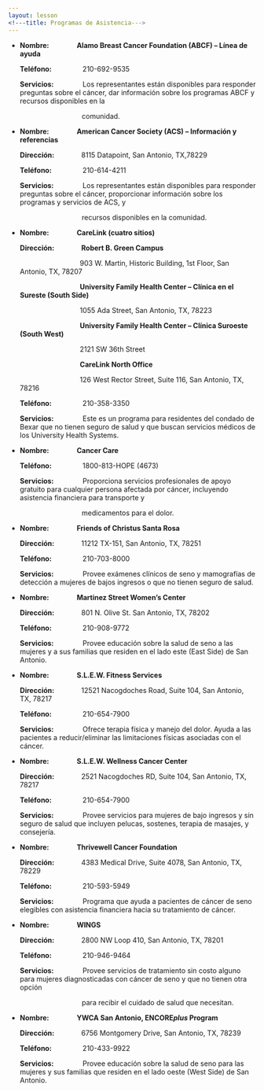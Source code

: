 ```yaml
---
layout: lesson
<!---title: Programas de Asistencia--->
---
```


*   **Nombre: &nbsp; &nbsp; &nbsp; &nbsp; &nbsp; &nbsp; &nbsp; &nbsp; Alamo Breast Cancer Foundation (ABCF) – Línea de ayuda**

    **Teléfono:** &nbsp; &nbsp; &nbsp; &nbsp; &nbsp; &nbsp; &nbsp; &nbsp;210-692-9535

    **Servicios:** &nbsp; &nbsp; &nbsp; &nbsp; &nbsp; &nbsp; &nbsp; Los representantes están disponibles para responder preguntas sobre el cáncer, dar información sobre los programas ABCF y recursos disponibles en la 

    &nbsp; &nbsp; &nbsp; &nbsp; &nbsp; &nbsp; &nbsp; &nbsp; &nbsp; &nbsp; &nbsp; &nbsp; &nbsp; &nbsp; &nbsp; &nbsp; comunidad.


*   **Nombre: &nbsp; &nbsp; &nbsp; &nbsp; &nbsp; &nbsp; &nbsp; &nbsp; American Cancer Society (ACS) –  Información y referencias**

    **Dirección:** &nbsp; &nbsp; &nbsp; &nbsp; &nbsp; &nbsp; &nbsp;8115 Datapoint, San Antonio, TX,78229  

    **Teléfono:** &nbsp; &nbsp; &nbsp; &nbsp; &nbsp; &nbsp; &nbsp; &nbsp;210-614-4211

    **Servicios:** &nbsp; &nbsp; &nbsp; &nbsp; &nbsp; &nbsp; &nbsp; Los representantes están disponibles para responder preguntas sobre el cáncer, proporcionar información sobre los programas y servicios de ACS, y 

    &nbsp; &nbsp; &nbsp; &nbsp; &nbsp; &nbsp; &nbsp; &nbsp; &nbsp; &nbsp; &nbsp; &nbsp; &nbsp; &nbsp; &nbsp; &nbsp; recursos  disponibles en la comunidad.


*   **Nombre: &nbsp; &nbsp; &nbsp; &nbsp; &nbsp; &nbsp; &nbsp; &nbsp; CareLink (cuatro sitios)**

    **Dirección:** &nbsp; &nbsp; &nbsp; &nbsp; &nbsp; &nbsp; &nbsp;**Robert B. Green Campus**  

    &nbsp; &nbsp; &nbsp; &nbsp; &nbsp; &nbsp; &nbsp; &nbsp; &nbsp; &nbsp; &nbsp; &nbsp; &nbsp; &nbsp; &nbsp; &nbsp;903 W. Martin, Historic Building, 1st Floor, San Antonio, TX, 78207


    &nbsp; &nbsp; &nbsp; &nbsp; &nbsp; &nbsp; &nbsp; &nbsp; &nbsp; &nbsp; &nbsp; &nbsp; &nbsp; &nbsp; &nbsp; &nbsp;**University Family Health Center – Clínica en el Sureste (South Side)**

    &nbsp; &nbsp; &nbsp; &nbsp; &nbsp; &nbsp; &nbsp; &nbsp; &nbsp; &nbsp; &nbsp; &nbsp; &nbsp; &nbsp; &nbsp; &nbsp;1055 Ada Street, San Antonio, TX, 78223


    &nbsp; &nbsp; &nbsp; &nbsp; &nbsp; &nbsp; &nbsp; &nbsp; &nbsp; &nbsp; &nbsp; &nbsp; &nbsp; &nbsp; &nbsp; &nbsp;**University Family Health Center – Clínica Suroeste (South West)**

    &nbsp; &nbsp; &nbsp; &nbsp; &nbsp; &nbsp; &nbsp; &nbsp; &nbsp; &nbsp; &nbsp; &nbsp; &nbsp; &nbsp; &nbsp; &nbsp;2121 SW 36th Street


    &nbsp; &nbsp; &nbsp; &nbsp; &nbsp; &nbsp; &nbsp; &nbsp; &nbsp; &nbsp; &nbsp; &nbsp; &nbsp; &nbsp; &nbsp; &nbsp;**CareLink North Office**

    &nbsp; &nbsp; &nbsp; &nbsp; &nbsp; &nbsp; &nbsp; &nbsp; &nbsp; &nbsp; &nbsp; &nbsp; &nbsp; &nbsp; &nbsp; &nbsp;126 West Rector Street, Suite 116, San Antonio, TX, 78216

    **Teléfono:** &nbsp; &nbsp; &nbsp; &nbsp; &nbsp; &nbsp; &nbsp; &nbsp;210-358-3350

    **Servicios:** &nbsp; &nbsp; &nbsp; &nbsp; &nbsp; &nbsp; &nbsp; Este es un programa para residentes del condado de Bexar que no tienen seguro de salud y que buscan servicios médicos de los University Health Systems.


*   **Nombre: &nbsp; &nbsp; &nbsp; &nbsp; &nbsp; &nbsp; &nbsp; &nbsp; Cancer Care**

    **Teléfono:** &nbsp; &nbsp; &nbsp; &nbsp; &nbsp; &nbsp; &nbsp; &nbsp;1800-813-HOPE (4673)

    **Servicios:** &nbsp; &nbsp; &nbsp; &nbsp; &nbsp; &nbsp; &nbsp; Proporciona servicios profesionales de apoyo gratuito para cualquier persona afectada por cáncer, incluyendo asistencia financiera para transporte y 

    &nbsp; &nbsp; &nbsp; &nbsp; &nbsp; &nbsp; &nbsp; &nbsp; &nbsp; &nbsp; &nbsp; &nbsp; &nbsp; &nbsp; &nbsp; &nbsp; medicamentos para el dolor.


*   **Nombre: &nbsp; &nbsp; &nbsp; &nbsp; &nbsp; &nbsp; &nbsp; &nbsp; Friends of Christus Santa Rosa**

    **Dirección:** &nbsp; &nbsp; &nbsp; &nbsp; &nbsp; &nbsp; &nbsp;11212 TX-151, San Antonio, TX, 78251  

    **Teléfono:** &nbsp; &nbsp; &nbsp; &nbsp; &nbsp; &nbsp; &nbsp; &nbsp;210-703-8000

    **Servicios:** &nbsp; &nbsp; &nbsp; &nbsp; &nbsp; &nbsp; &nbsp; Provee exámenes clínicos de seno y mamografías de detección a mujeres de bajos ingresos o que no tienen seguro de salud.  


*   **Nombre: &nbsp; &nbsp; &nbsp; &nbsp; &nbsp; &nbsp; &nbsp; &nbsp; Martinez Street Women’s Center**

    **Dirección:** &nbsp; &nbsp; &nbsp; &nbsp; &nbsp; &nbsp; &nbsp;801 N. Olive St. San Antonio, TX, 78202  

    **Teléfono:** &nbsp; &nbsp; &nbsp; &nbsp; &nbsp; &nbsp; &nbsp; &nbsp;210-908-9772

    **Servicios:** &nbsp; &nbsp; &nbsp; &nbsp; &nbsp; &nbsp; &nbsp; Provee educación sobre la salud de seno a las mujeres y a sus familias que residen en el lado este (East Side) de San Antonio.  


*   **Nombre: &nbsp; &nbsp; &nbsp; &nbsp; &nbsp; &nbsp; &nbsp; &nbsp; S.L.E.W. Fitness Services**

    **Dirección:** &nbsp; &nbsp; &nbsp; &nbsp; &nbsp; &nbsp; &nbsp;12521 Nacogdoches Road, Suite 104, San Antonio, TX, 78217  

    **Teléfono:** &nbsp; &nbsp; &nbsp; &nbsp; &nbsp; &nbsp; &nbsp; &nbsp;210-654-7900

    **Servicios:** &nbsp; &nbsp; &nbsp; &nbsp; &nbsp; &nbsp; &nbsp; Ofrece terapia física y manejo del dolor. Ayuda a las pacientes a reducir/eliminar las limitaciones físicas asociadas con el cáncer.


*   **Nombre: &nbsp; &nbsp; &nbsp; &nbsp; &nbsp; &nbsp; &nbsp; &nbsp; S.L.E.W. Wellness Cancer Center**

    **Dirección:** &nbsp; &nbsp; &nbsp; &nbsp; &nbsp; &nbsp; &nbsp;2521 Nacogdoches RD, Suite 104, San Antonio, TX, 78217  

    **Teléfono:** &nbsp; &nbsp; &nbsp; &nbsp; &nbsp; &nbsp; &nbsp; &nbsp;210-654-7900

    **Servicios:** &nbsp; &nbsp; &nbsp; &nbsp; &nbsp; &nbsp; &nbsp; Provee servicios para mujeres de bajo ingresos y sin seguro de salud que incluyen pelucas, sostenes, terapia de masajes, y consejería.  


*   **Nombre: &nbsp; &nbsp; &nbsp; &nbsp; &nbsp; &nbsp; &nbsp; &nbsp; Thrivewell Cancer Foundation**

    **Dirección:** &nbsp; &nbsp; &nbsp; &nbsp; &nbsp; &nbsp; &nbsp;4383 Medical Drive, Suite 4078, San Antonio, TX, 78229  

    **Teléfono:** &nbsp; &nbsp; &nbsp; &nbsp; &nbsp; &nbsp; &nbsp; &nbsp;210-593-5949

    **Servicios:** &nbsp; &nbsp; &nbsp; &nbsp; &nbsp; &nbsp; &nbsp; Programa que ayuda a pacientes de cáncer de seno elegibles con asistencia financiera hacia su tratamiento de cáncer.  


*   **Nombre: &nbsp; &nbsp; &nbsp; &nbsp; &nbsp; &nbsp; &nbsp; &nbsp; WINGS**

    **Dirección:** &nbsp; &nbsp; &nbsp; &nbsp; &nbsp; &nbsp; &nbsp;2800 NW Loop 410, San Antonio, TX, 78201  

    **Teléfono:** &nbsp; &nbsp; &nbsp; &nbsp; &nbsp; &nbsp; &nbsp; &nbsp;210-946-9464

    **Servicios:** &nbsp; &nbsp; &nbsp; &nbsp; &nbsp; &nbsp; &nbsp; Provee servicios de tratamiento sin costo alguno para mujeres diagnosticadas con cáncer de seno y que no tienen otra opción 

    &nbsp; &nbsp; &nbsp; &nbsp; &nbsp; &nbsp; &nbsp; &nbsp; &nbsp; &nbsp; &nbsp; &nbsp; &nbsp; &nbsp; &nbsp; &nbsp; para recibir el cuidado de salud que necesitan.


*   **Nombre: &nbsp; &nbsp; &nbsp; &nbsp; &nbsp; &nbsp; &nbsp; &nbsp; YWCA San Antonio, ENCORE*plus* Program**

    **Dirección:** &nbsp; &nbsp; &nbsp; &nbsp; &nbsp; &nbsp; &nbsp;6756 Montgomery Drive, San Antonio, TX, 78239      

    **Teléfono:** &nbsp; &nbsp; &nbsp; &nbsp; &nbsp; &nbsp; &nbsp; &nbsp;210-433-9922

    **Servicios:** &nbsp; &nbsp; &nbsp; &nbsp; &nbsp; &nbsp; &nbsp; Provee educación sobre la salud de seno para las mujeres y sus familias que residen en el lado oeste (West Side) de San Antonio.  
